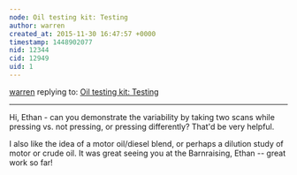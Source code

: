 ```yaml
---
node: Oil testing kit: Testing
author: warren
created_at: 2015-11-30 16:47:57 +0000
timestamp: 1448902077
nid: 12344
cid: 12949
uid: 1
---
```




[warren](../profile/warren) replying to: [Oil testing kit: Testing](../notes/ethanbass/10-29-2015/oil-testing-kit-testing)

----
Hi, Ethan - can you demonstrate the variability by taking two scans while pressing vs. not pressing, or pressing differently? That'd be very helpful. 

I also like the idea of a motor oil/diesel blend, or perhaps a dilution study of motor or crude oil. It was great seeing you at the Barnraising, Ethan -- great work so far!